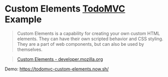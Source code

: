 # Custom Elements [TodoMVC](http://todomvc.com) Example

> Custom Elements is a capability for creating your own custom HTML elements. They can have their own scripted behavior and CSS styling. They are a part of web components, but can also be used by themselves.

> [Custom Elements - developer.mozilla.org](https://developer.mozilla.org/en-US/docs/Web/Web_Components/Custom_Elements)

Demo: https://todomvc-custom-elements.now.sh/
